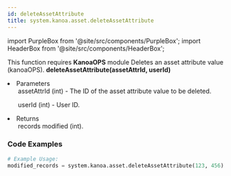 ```yaml
---
id: deleteAssetAttribute
title: system.kanoa.asset.deleteAssetAttribute
---
```


import PurpleBox from '@site/src/components/PurpleBox';
import HeaderBox from '@site/src/components/HeaderBox';

<PurpleBox>This function requires <b>KanoaOPS</b> module</PurpleBox>
<HeaderBox header="Description">Deletes an asset attribute value (kanoaOPS).</HeaderBox>
<HeaderBox header="Syntax">
    <b>deleteAssetAttribute(assetAttrId, userId)</b>
    <li> Parameters <br />
        <ul>assetAttrId (int) - The ID of the asset attribute value to be deleted.</ul>
        <ul>userId (int) - User ID.</ul>
    </li>
    <li> Returns <br />
        <ul>records modified (int).</ul>
    </li>
</HeaderBox>

### Code Examples

```python
# Example Usage:
modified_records = system.kanoa.asset.deleteAssetAttribute(123, 456)
